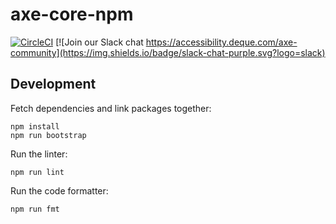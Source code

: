 # axe-core-npm

[![CircleCI](https://circleci.com/gh/dequelabs/axe-core-npm.svg?style=svg&circle-token=5bd96056d8ab9f52737de9b5d7cc614decbb9819)](https://circleci.com/gh/dequelabs/axe-core-npm)
[![Join our Slack chat https://accessibility.deque.com/axe-community](https://img.shields.io/badge/slack-chat-purple.svg?logo=slack)

## Development

Fetch dependencies and link packages together:

```
npm install
npm run bootstrap
```

Run the linter:

```
npm run lint
```

Run the code formatter:

```
npm run fmt
```
